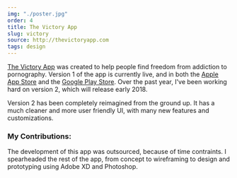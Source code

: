 ```yaml
---
img: "./poster.jpg"
order: 4
title: The Victory App
slug: victory
source: http://thevictoryapp.com
tags: design
---
```


[The Victory App](http://thevictoryapp.com) was created to help people find freedom from addiction to pornography. Version 1 of the app is currently live, and in both the [Apple App Store](http://ltgo.co/victoryios) and the [Google Play Store](http://bit.ly/victoryandroid). Over the past year, I've been working hard on version 2, which will release early 2018.

Version 2 has been completely reimagined from the ground up. It has a much cleaner and more user friendly UI, with many new features and customizations.

### My Contributions:

The development of this app was outsourced, because of time contraints. I spearheaded the rest of the app, from concept to wireframing to design and prototyping using Adobe XD and Photoshop.
